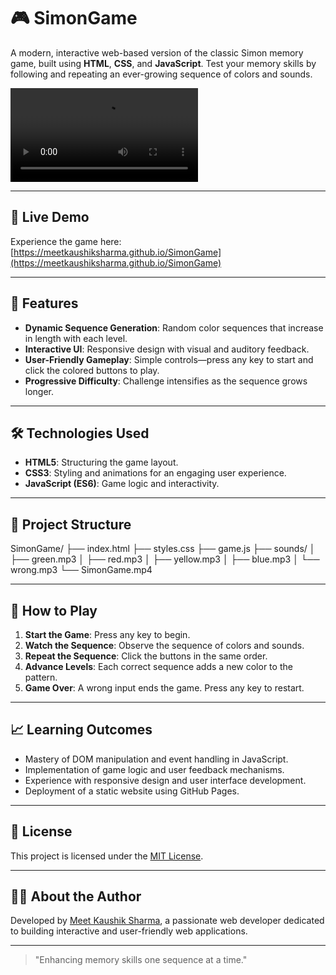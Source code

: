 # 🎮 SimonGame

A modern, interactive web-based version of the classic Simon memory game, built using **HTML**, **CSS**, and **JavaScript**. Test your memory skills by following and repeating an ever-growing sequence of colors and sounds.

![SimonGame Preview](./SimonGame.mp4)

---

## 🚀 Live Demo

Experience the game here: [https://meetkaushiksharma.github.io/SimonGame](https://meetkaushiksharma.github.io/SimonGame)

---

## 🧠 Features

- **Dynamic Sequence Generation**: Random color sequences that increase in length with each level.
- **Interactive UI**: Responsive design with visual and auditory feedback.
- **User-Friendly Gameplay**: Simple controls—press any key to start and click the colored buttons to play.
- **Progressive Difficulty**: Challenge intensifies as the sequence grows longer.

---

## 🛠️ Technologies Used

- **HTML5**: Structuring the game layout.
- **CSS3**: Styling and animations for an engaging user experience.
- **JavaScript (ES6)**: Game logic and interactivity.

---

## 📂 Project Structure

SimonGame/
├── index.html
├── styles.css
├── game.js
├── sounds/
│ ├── green.mp3
│ ├── red.mp3
│ ├── yellow.mp3
│ ├── blue.mp3
│ └── wrong.mp3
└── SimonGame.mp4


---

## 🎯 How to Play

1. **Start the Game**: Press any key to begin.
2. **Watch the Sequence**: Observe the sequence of colors and sounds.
3. **Repeat the Sequence**: Click the buttons in the same order.
4. **Advance Levels**: Each correct sequence adds a new color to the pattern.
5. **Game Over**: A wrong input ends the game. Press any key to restart.

---

## 📈 Learning Outcomes

- Mastery of DOM manipulation and event handling in JavaScript.
- Implementation of game logic and user feedback mechanisms.
- Experience with responsive design and user interface development.
- Deployment of a static website using GitHub Pages.

---

## 📜 License

This project is licensed under the [MIT License](LICENSE).

---

## 🙋‍♂️ About the Author

Developed by [Meet Kaushik Sharma](https://github.com/MeetKaushikSharma), a passionate web developer dedicated to building interactive and user-friendly web applications.

---

> "Enhancing memory skills one sequence at a time."
